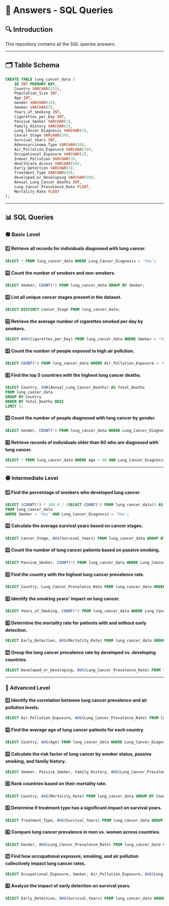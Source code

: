 # 📌 Answers - SQL Queries

## 🔍 Introduction
This repository contains all the SQL queries answers.

---

## 🗂 Table Schema
```sql
CREATE TABLE lung_cancer_data (
    ID INT PRIMARY KEY,
    Country VARCHAR(255),
    Population_Size INT,
    Age INT,
    Gender VARCHAR(10),
    Smoker VARCHAR(3),
    Years_of_Smoking INT,
    Cigarettes_per_Day INT,
    Passive_Smoker VARCHAR(3),
    Family_History VARCHAR(3),
    Lung_Cancer_Diagnosis VARCHAR(3),
    Cancer_Stage VARCHAR(50),
    Survival_Years INT,
    Adenocarcinoma_Type VARCHAR(50),
    Air_Pollution_Exposure VARCHAR(10),
    Occupational_Exposure VARCHAR(3),
    Indoor_Pollution VARCHAR(3),
    Healthcare_Access VARCHAR(50),
    Early_Detection VARCHAR(3),
    Treatment_Type VARCHAR(50),
    Developed_or_Developing VARCHAR(50),
    Annual_Lung_Cancer_Deaths INT,
    Lung_Cancer_Prevalence_Rate FLOAT,
    Mortality_Rate FLOAT
);
```

---

## 📊 SQL Queries

### 🟢 Basic Level

#### 1️⃣ Retrieve all records for individuals diagnosed with lung cancer.
```sql
SELECT * FROM lung_cancer_data WHERE Lung_Cancer_Diagnosis = 'Yes';
```

#### 2️⃣ Count the number of smokers and non-smokers.
```sql
SELECT Smoker, COUNT(*) FROM lung_cancer_data GROUP BY Smoker;
```

#### 3️⃣ List all unique cancer stages present in the dataset.
```sql
SELECT DISTINCT Cancer_Stage FROM lung_cancer_data;
```

#### 4️⃣ Retrieve the average number of cigarettes smoked per day by smokers.
```sql
SELECT AVG(Cigarettes_per_Day) FROM lung_cancer_data WHERE Smoker = 'Yes';
```

#### 5️⃣ Count the number of people exposed to high air pollution.
```sql
SELECT COUNT(*) FROM lung_cancer_data WHERE Air_Pollution_Exposure = 'High';
```

#### 6️⃣ Find the top 5 countries with the highest lung cancer deaths.
```sql
SELECT Country, SUM(Annual_Lung_Cancer_Deaths) AS Total_Deaths
FROM lung_cancer_data
GROUP BY Country
ORDER BY Total_Deaths DESC
LIMIT 5;
```

#### 7️⃣ Count the number of people diagnosed with lung cancer by gender.
```sql
SELECT Gender, COUNT(*) FROM lung_cancer_data WHERE Lung_Cancer_Diagnosis = 'Yes' GROUP BY Gender;
```

#### 8️⃣ Retrieve records of individuals older than 60 who are diagnosed with lung cancer.
```sql
SELECT * FROM lung_cancer_data WHERE Age > 60 AND Lung_Cancer_Diagnosis = 'Yes';
```

---

### 🟡 Intermediate Level

#### 1️⃣ Find the percentage of smokers who developed lung cancer.
```sql
SELECT (COUNT(*) * 100.0 / (SELECT COUNT(*) FROM lung_cancer_data)) AS Percentage_Smokers_With_Lung_Cancer
FROM lung_cancer_data
WHERE Smoker = 'Yes' AND Lung_Cancer_Diagnosis = 'Yes';
```

#### 2️⃣ Calculate the average survival years based on cancer stages.
```sql
SELECT Cancer_Stage, AVG(Survival_Years) FROM lung_cancer_data GROUP BY Cancer_Stage;
```

#### 3️⃣ Count the number of lung cancer patients based on passive smoking.
```sql
SELECT Passive_Smoker, COUNT(*) FROM lung_cancer_data WHERE Lung_Cancer_Diagnosis = 'Yes' GROUP BY Passive_Smoker;
```

#### 4️⃣ Find the country with the highest lung cancer prevalence rate.
```sql
SELECT Country, Lung_Cancer_Prevalence_Rate FROM lung_cancer_data ORDER BY Lung_Cancer_Prevalence_Rate DESC LIMIT 1;
```

#### 5️⃣ Identify the smoking years' impact on lung cancer.
```sql
SELECT Years_of_Smoking, COUNT(*) FROM lung_cancer_data WHERE Lung_Cancer_Diagnosis = 'Yes' GROUP BY Years_of_Smoking ORDER BY COUNT(*) DESC;
```

#### 6️⃣ Determine the mortality rate for patients with and without early detection.
```sql
SELECT Early_Detection, AVG(Mortality_Rate) FROM lung_cancer_data GROUP BY Early_Detection;
```

#### 7️⃣ Group the lung cancer prevalence rate by developed vs. developing countries.
```sql
SELECT Developed_or_Developing, AVG(Lung_Cancer_Prevalence_Rate) FROM lung_cancer_data GROUP BY Developed_or_Developing;
```

---

### 🔴 Advanced Level

#### 1️⃣ Identify the correlation between lung cancer prevalence and air pollution levels.
```sql
SELECT Air_Pollution_Exposure, AVG(Lung_Cancer_Prevalence_Rate) FROM lung_cancer_data GROUP BY Air_Pollution_Exposure;
```

#### 2️⃣ Find the average age of lung cancer patients for each country.
```sql
SELECT Country, AVG(Age) FROM lung_cancer_data WHERE Lung_Cancer_Diagnosis = 'Yes' GROUP BY Country;
```

#### 3️⃣ Calculate the risk factor of lung cancer by smoker status, passive smoking, and family history.
```sql
SELECT Smoker, Passive_Smoker, Family_History, AVG(Lung_Cancer_Prevalence_Rate) AS Risk_Factor FROM lung_cancer_data GROUP BY Smoker, Passive_Smoker, Family_History;
```

#### 4️⃣ Rank countries based on their mortality rate.
```sql
SELECT Country, AVG(Mortality_Rate) FROM lung_cancer_data GROUP BY Country ORDER BY AVG(Mortality_Rate) DESC;
```

#### 5️⃣ Determine if treatment type has a significant impact on survival years.
```sql
SELECT Treatment_Type, AVG(Survival_Years) FROM lung_cancer_data GROUP BY Treatment_Type;
```

#### 6️⃣ Compare lung cancer prevalence in men vs. women across countries.
```sql
SELECT Gender, AVG(Lung_Cancer_Prevalence_Rate) FROM lung_cancer_data GROUP BY Gender;
```

#### 7️⃣ Find how occupational exposure, smoking, and air pollution collectively impact lung cancer rates.
```sql
SELECT Occupational_Exposure, Smoker, Air_Pollution_Exposure, AVG(Lung_Cancer_Prevalence_Rate) FROM lung_cancer_data GROUP BY Occupational_Exposure, Smoker, Air_Pollution_Exposure;
```

#### 8️⃣ Analyze the impact of early detection on survival years.
```sql
SELECT Early_Detection, AVG(Survival_Years) FROM lung_cancer_data GROUP BY Early_Detection;
```
